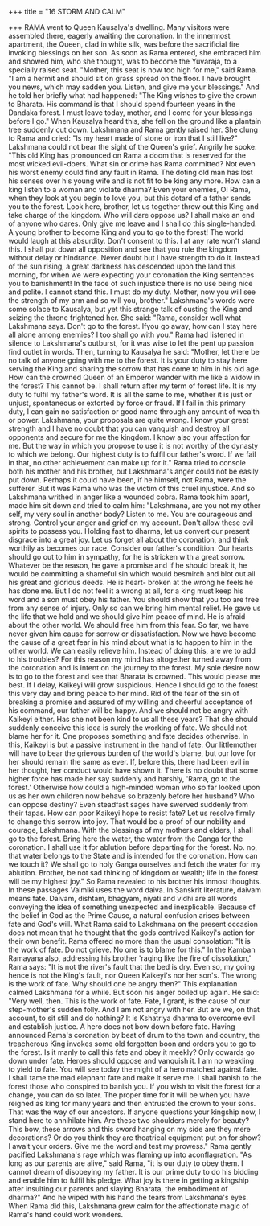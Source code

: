 +++
title = "16 STORM AND CALM"

+++
RAMA went to Queen Kausalya's
dwelling. Many visitors were assembled
there, eagerly awaiting the coronation. In
the innermost apartment, the Queen, clad
in white silk, was before the sacrificial
fire invoking blessings on her son.
As soon as Rama entered, she
embraced him and showed him, who she
thought, was to become the Yuvaraja, to a
specially raised seat.
"Mother, this seat is now too high for
me," said Rama. "I am a hermit and
should sit on grass spread on the floor. I
have brought you news, which may
sadden you. Listen, and give me your
blessings."
And he told her briefly what had
happened: "The King wishes to give the
crown to Bharata. His command is that I
should spend fourteen years in the
Dandaka forest. I must leave today,
mother, and I come for your blessings
before I go."
When Kausalya heard this, she fell on
the ground like a plantain tree suddenly
cut down. Lakshmana and Rama gently
raised her.
She clung to Rama and cried: "Is my
heart made of stone or iron that I still
live?"
Lakshmana could not bear the sight of
the Queen's grief. Angrily he spoke: "This
old King has pronounced on Rama a
doom that is reserved for the most wicked
evil-doers. What sin or crime has Rama
committed? Not even his worst enemy
could find any fault in Rama. The doting
old man has lost his senses over his young
wife and is not fit to be king any more.
How can a king listen to a woman and
violate dharma? Even your enemies, O!
Rama, when they look at you begin to
love you, but this dotard of a father sends
you to the forest. Look here, brother, let
us together throw out this King and take
charge of the kingdom. Who will dare
oppose us? I shall make an end of anyone
who dares. Only give me leave and I shall
do this single-handed. A young brother to
become King and you to go to the forest!
The world would laugh at this absurdity.
Don't consent to this. I at any rate won't
stand this. I shall put down all opposition
and see that you rule the kingdom without
delay or hindrance. Never doubt but I
have strength to do it. Instead of the sun
rising, a great darkness has descended
upon the land this morning, for when we
were expecting your coronation the King
sentences you to banishment! In the face
of such injustice there is no use being nice
and polite. I cannot stand this. I must do
my duty. Mother, now you will see the
strength of my arm and so will you,
brother."
Lakshmana's words were some solace
to Kausalya, but yet this strange talk of
ousting the King and seizing the throne
frightened her.
She said: "Rama, consider well what
Lakshmana says. Don't go to the forest. Ifyou go away, how can I stay here all alone
among enemies? I too shall go with you."
Rama had listened in silence to
Lakshmana's outburst, for it was wise to
let the pent up passion find outlet in
words. Then, turning to Kausalya he said:
"Mother, let there be no talk of anyone
going with me to the forest. It is your duty
to stay here serving the King and sharing
the sorrow that has come to him in his old
age. How can the crowned Queen of an
Emperor wander with me like a widow in
the forest? This cannot be. I shall return
after my term of forest life. It is my duty
to fulfil my father's word. It is all the same
to me, whether it is just or unjust,
spontaneous or extorted by force or fraud.
If I fail in this primary duty, I can gain no
satisfaction or good name through any
amount of wealth or power. Lakshmana,
your proposals are quite wrong. I know
your great strength and I have no doubt
that you can vanquish and destroy all
opponents and secure for me the kingdom.
I know also your affection for me. But the
way in which you propose to use it is not
worthy of the dynasty to which we
belong. Our highest duty is to fulfil our
father's word. If we fail in that, no other
achievement can make up for it."
Rama tried to console both his mother
and his brother, but Lakshmana's anger
could not be easily put down. Perhaps it
could have been, if he himself, not Rama,
were the sufferer. But it was Rama who
was the victim of this cruel injustice. And
so Lakshmana writhed in anger like a
wounded cobra. Rama took him apart,
made him sit down and tried to calm him:
"Lakshmana, are you not my other self,
my very soul in another body? Listen to
me. You are courageous and strong.
Control your anger and grief on my
account. Don't allow these evil spirits to
possess you. Holding fast to dharma, let
us convert our present disgrace into a
great joy. Let us forget all about the
coronation, and think worthily as becomes
our race. Consider our father's condition.
Our hearts should go out to him in
sympathy, for he is stricken with a great
sorrow. Whatever be the reason, he gave a
promise and if he should break it, he
would be committing a shameful sin
which would besmirch and blot out all his
great and glorious deeds. He is heart-
broken at the wrong he feels he has done
me. But I do not feel it a wrong at all, for
a king must keep his word and a son must
obey his father. You should show that you
too are free from any sense of injury. Only
so can we bring him mental relief. He
gave us the life that we hold and we
should give him peace of mind. He is
afraid about the other world. We should
free him from this fear. So far, we have
never given him cause for sorrow or
dissatisfaction. Now we have become the
cause of a great fear in his mind about
what is to happen to him in the other
world. We can easily relieve him. Instead
of doing this, are we to add to his
troubles? For this reason my mind has
altogether
turned
away
from
the
coronation and is intent on the journey to
the forest. My sole desire now is to go to
the forest and see that Bharata is crowned.
This would please me best. If I delay,
Kaikeyi will grow suspicious. Hence I
should go to the forest this very day and
bring peace to her mind. Rid of the fear of
the sin of breaking a promise and assured
of my willing and cheerful acceptance of
his command, our father will be happy.
And we should not be angry with Kaikeyi
either. Has she not been kind to us all
these years? That she should suddenly
conceive this idea is surely the working of
fate. We should not blame her for it. One
proposes something and fate decides
otherwise. In this, Kaikeyi is but a passive
instrument in the hand of fate. Our littlemother will have to bear the grievous
burden of the world's blame, but our love
for her should remain the same as ever. If,
before this, there had been evil in her
thought, her conduct would have shown it.
There is no doubt that some higher force
has made her say suddenly and harshly,
'Rama, go to the forest.' Otherwise how
could a high-minded woman who so far
looked upon us as her own children now
behave so brazenly before her husband?
Who can oppose destiny? Even steadfast
sages have swerved suddenly from their
tapas. How can poor Kaikeyi hope to
resist fate? Let us resolve firmly to change
this sorrow into joy. That would be a
proof of our nobility and courage,
Lakshmana. With the blessings of my
mothers and elders, I shall go to the forest.
Bring here the water, the water from the
Ganga for the coronation. I shall use it for
ablution before departing for the forest.
No. no, that water belongs to the State and
is intended for the coronation. How can
we touch it? We shall go to holy Ganga
ourselves and fetch the water for my
ablution. Brother, be not sad thinking of
kingdom or wealth; life in the forest will
be my highest joy."
So Rama revealed to his brother his
inmost thoughts. In these passages
Valmiki uses the word daiva. In Sanskrit
literature, daivam means fate. Daivam,
dishtam, bhagyam, niyati and vidhi are all
words conveying the idea of something
unexpected and inexplicable. Because of
the belief in God as the Prime Cause, a
natural confusion arises between fate and
God's will. What Rama said to Lakshmana
on the present occasion does not mean
that he thought that the gods contrived
Kaikeyi's action for their own benefit.
Rama offered no more than the usual
consolation: "It is the work of fate. Do not
grieve. No one is to blame for this."
In the Kamban Ramayana also,
addressing his brother 'raging like the fire
of dissolution,' Rama says: "It is not the
river's fault that the bed is dry. Even so,
my going hence is not the King's fault, nor
Queen Kaikeyi's nor her son's. The wrong
is the work of fate. Why should one be
angry then?"
This explanation calmed Lakshmana
for a while. But soon his anger boiled up
again. He said: "Very well, then. This is
the work of fate. Fate, I grant, is the cause
of our step-mother's sudden folly. And I
am not angry with her. But are we, on that
account, to sit still and do nothing? It is
Kshatriya dharma to overcome evil and
establish justice. A hero does not bow
down before fate. Having announced
Rama's coronation by beat of drum to the
town and country, the treacherous King
invokes some old forgotten boon and
orders you to go to the forest. Is it manly
to call this fate and obey it meekly? Only
cowards go down under fate. Heroes
should oppose and vanquish it. I am no
weakling to yield to fate. You will see
today the might of a hero matched against
fate. I shall tame the mad elephant fate
and make it serve me. I shall banish to the
forest those who conspired to banish you.
If you wish to visit the forest for a change,
you can do so later. The proper time for it
will be when you have reigned as king for
many years and then entrusted the crown
to your sons. That was the way of our
ancestors. If anyone questions your
kingship now, I stand here to annihilate
him. Are these two shoulders merely for
beauty? This bow, these arrows and this
sword hanging on my side are they mere
decorations? Or do you think they are
theatrical equipment put on for show? I
await your orders. Give me the word and
test my prowess."
Rama gently pacified Lakshmana's
rage which was flaming up into aconflagration. "As long as our parents are
alive," said Rama, "it is our duty to obey
them. I cannot dream of disobeying my
father. It is our prime duty to do his
bidding and enable him to fulfil his
pledge. What joy is there in getting a
kingship after insulting our parents and
slaying Bharata, the embodiment of
dharma?"
And he wiped with his hand the tears
from Lakshmana's eyes. When Rama did
this, Lakshmana grew calm for the
affectionate magic of Rama's hand could
work wonders.